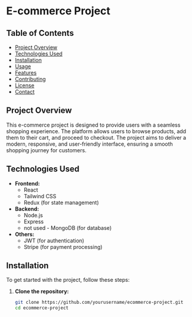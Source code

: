 # E-commerce Project

## Table of Contents
- [Project Overview](#project-overview)
- [Technologies Used](#technologies-used)
- [Installation](#installation)
- [Usage](#usage)
- [Features](#features)
- [Contributing](#contributing)
- [License](#license)
- [Contact](#contact)

## Project Overview
This e-commerce project is designed to provide users with a seamless shopping experience. The platform allows users to browse products, add them to their cart, and proceed to checkout. The project aims to deliver a modern, responsive, and user-friendly interface, ensuring a smooth shopping journey for customers.

## Technologies Used
- **Frontend:**
  - React
  - Tailwind CSS
  - Redux (for state management)
- **Backend:**
  - Node.js
  - Express
  - not used - MongoDB (for database)
- **Others:**
  - JWT (for authentication)
  - Stripe (for payment processing)

## Installation
To get started with the project, follow these steps:

1. **Clone the repository:**
   ```bash
   git clone https://github.com/yourusername/ecommerce-project.git
   cd ecommerce-project
